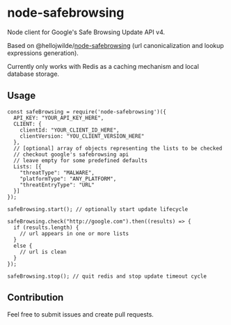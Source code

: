 # node-safebrowsing
Node client for Google's Safe Browsing Update API v4.

Based on @hellojwilde/[node-safebrowsing](https://github.com/hellojwilde/node-safebrowsing) (url canonicalization and lookup expressions generation).

Currently only works with Redis as a caching mechanism and local database storage.

## Usage
```
const safeBrowsing = require('node-safebrowsing')({
  API_KEY: "YOUR_API_KEY_HERE",
  CLIENT: { 
    clientId: "YOUR_CLIENT_ID_HERE",
    clientVersion: "YOU_CLIENT_VERSION_HERE"
  },
  // [optional] array of objects representing the lists to be checked 
  // checkout google's safebrowsing api
  // leave empty for some predefined defaults
  Lists: [{
    "threatType": "MALWARE",
    "platformType": "ANY_PLATFORM",
    "threatEntryType": "URL"
  }]
});

safeBrowsing.start(); // optionally start update lifecycle

safeBrowsing.check("http://google.com").then((results) => {
  if (results.length) {
    // url appears in one or more lists 
  }
  else {
    // url is clean
  }
});

safeBrowsing.stop(); // quit redis and stop update timeout cycle
```

## Contribution
Feel free to submit issues and create pull requests.

